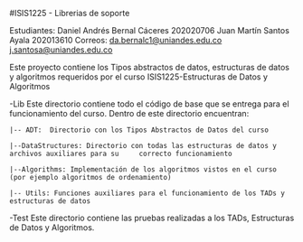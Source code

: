 #ISIS1225 - Librerias de soporte

Estudiantes:
    Daniel Andrés Bernal Cáceres 202020706
    Juan Martín Santos Ayala 202013610
Correos:
    da.bernalc1@uniandes.edu.co
    j.santosa@uniandes.edu.co
    

Este proyecto contiene los Tipos abstractos de datos, estructuras de datos y algoritmos requeridos por el curso ISIS1225-Estructuras de Datos y Algoritmos

-Lib
Este directorio contiene todo el código de base que se entrega para el funcionamiento del curso.  Dentro de este directorio encuentran:
    
    |-- ADT:  Directorio con los Tipos Abstractos de Datos del curso

    |--DataStructures: Directorio con todas las estructuras de datos y archivos auxiliares para su     correcto funcionamiento

    |--Algorithms: Implementación de los algoritmos vistos en el curso (por ejemplo algoritmos de ordenamiento)

    |-- Utils: Funciones auxiliares para el funcionamiento de los TADs y estructuras de datos

-Test 
Este directorio contiene las pruebas realizadas a los TADs, Estructuras de Datos y Algoritmos.

